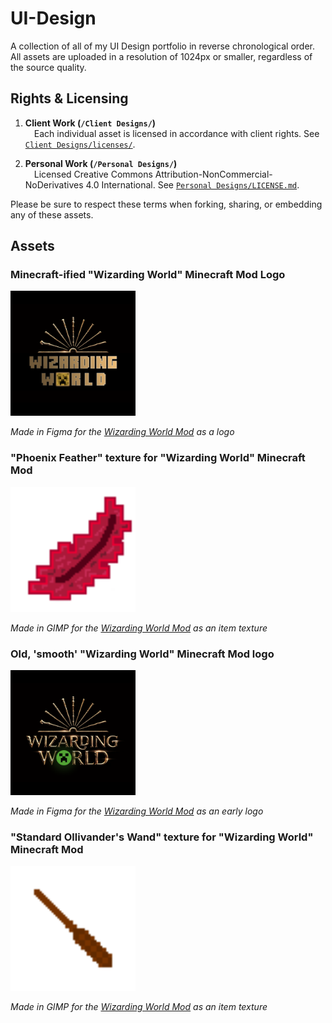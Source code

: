 # UI-Design
A collection of all of my UI Design portfolio in reverse chronological order. All assets are uploaded in a resolution of 1024px or smaller, regardless of the source quality.

## Rights & Licensing

1. **Client Work (`/Client Designs/`)**
   <br>&emsp;Each individual asset is licensed in accordance with client rights. See [`Client Designs/licenses/`](./Client%20Designs/licenses/).

2. **Personal Work (`/Personal Designs/`)**
   <br>&emsp;Licensed Creative Commons Attribution-NonCommercial-NoDerivatives 4.0 International. See [`Personal Designs/LICENSE.md`](./Personal%20Designs/LICENSE.md).

Please be sure to respect these terms when forking, sharing, or embedding any of these assets.

## Assets
### Minecraft-ified "Wizarding World" Minecraft Mod Logo
<img src="./Personal Designs/TheWizardingWorldModLogo_Minecraftified 1024px.png" alt="Wizarding World Minecraftified mod logo" width="200" />

*Made in Figma for the [Wizarding World Mod](https://github.com/Proman4713/TheWizardingWorld) as a logo*

### "Phoenix Feather" texture for "Wizarding World" Minecraft Mod
<img src="./Personal%20Designs/phoenix_feather.png" alt="Phoenix Feather texture" width="200" />

*Made in GIMP for the [Wizarding World Mod](https://github.com/Proman4713/TheWizardingWorld) as an item texture*

### Old, 'smooth' "Wizarding World" Minecraft Mod logo
<img src="./Personal%20Designs/OLD_TheWizardingWorldModLogo 1024px.png" alt="Wizarding World old mod logo" width="200" />

*Made in Figma for the [Wizarding World Mod](https://github.com/Proman4713/TheWizardingWorld) as an early logo*

### "Standard Ollivander's Wand" texture for "Wizarding World" Minecraft Mod
<img src="./Personal%20Designs/standard_ollivanders_wand.png" alt="Standard Ollivander's Wand texture" width="200" />

*Made in GIMP for the [Wizarding World Mod](https://github.com/Proman4713/TheWizardingWorld) as an item texture*
